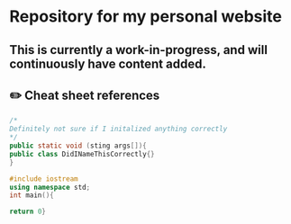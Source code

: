 # Repository for my personal website
## This is currently a work-in-progress, and will continuously have content added.


## :pencil2: Cheat sheet references
```Java
/*
Definitely not sure if I initalized anything correctly
*/
public static void (sting args[]){
public class DidINameThisCorrectly{}
}

```

```C++
#include iostream
using namespace std;
int main(){

return 0}

```
